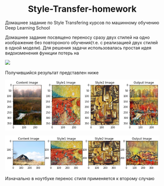 # <center>Style-Transfer-homework
Домашнее задание по Style Transfering курсов по машинному обучению Deep Learning School 

Домашнее задание посвящено переносу сразу двух стилей на одно изображение без повтороного обучения(т.е. с реализацией двух стилей в одной модели). Для решения задачи использовалась простая идея видоизменения функции потерь на 

<img src="https://latex.codecogs.com/svg.latex?\centering&space;\mathcal{L}_{total}=\alpha\mathcal{L}_{content}(input,content)+\beta\mathcal{L}_{style_1}(input,style_1)+\gamma\mathcal{L}_{style_2}(input,style_2)"/>

Получившийся результат представлен ниже

![pic1](/results/Unknown-4.png)

![pic2](/results/Unknown-5.png)

Изначально в ноутбуке перенос стиля применяется к второму случаю
